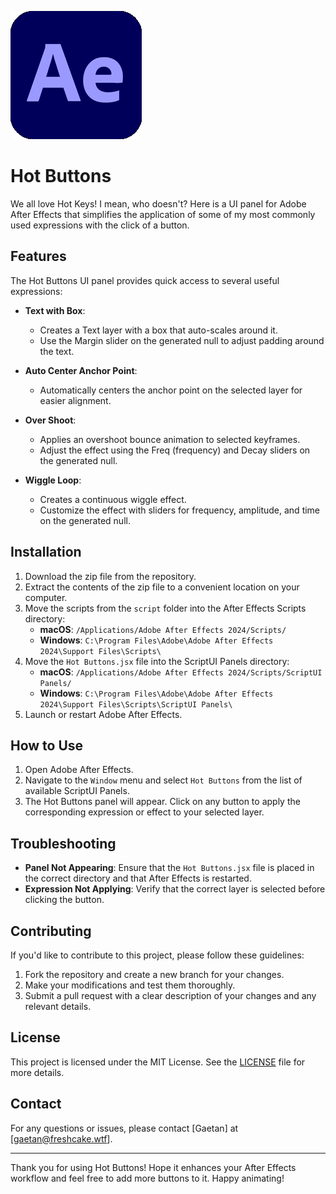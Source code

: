 ![AELogo](AE.png)

# Hot Buttons

We all love Hot Keys! I mean, who doesn't? Here is a UI panel for Adobe After Effects that simplifies the application of some of my most commonly used expressions with the click of a button.

## Features

The Hot Buttons UI panel provides quick access to several useful expressions:

- **Text with Box**: 
  - Creates a Text layer with a box that auto-scales around it.
  - Use the Margin slider on the generated null to adjust padding around the text.

- **Auto Center Anchor Point**: 
  - Automatically centers the anchor point on the selected layer for easier alignment.

- **Over Shoot**: 
  - Applies an overshoot bounce animation to selected keyframes.
  - Adjust the effect using the Freq (frequency) and Decay sliders on the generated null.

- **Wiggle Loop**: 
  - Creates a continuous wiggle effect.
  - Customize the effect with sliders for frequency, amplitude, and time on the generated null.

## Installation

1. Download the zip file from the repository.
2. Extract the contents of the zip file to a convenient location on your computer.
3. Move the scripts from the `script` folder into the After Effects Scripts directory:
   - **macOS**: `/Applications/Adobe After Effects 2024/Scripts/`
   - **Windows**: `C:\Program Files\Adobe\Adobe After Effects 2024\Support Files\Scripts\`
4. Move the `Hot Buttons.jsx` file into the ScriptUI Panels directory:
   - **macOS**: `/Applications/Adobe After Effects 2024/Scripts/ScriptUI Panels/`
   - **Windows**: `C:\Program Files\Adobe\Adobe After Effects 2024\Support Files\Scripts\ScriptUI Panels\`
5. Launch or restart Adobe After Effects.

## How to Use

1. Open Adobe After Effects.
2. Navigate to the `Window` menu and select `Hot Buttons` from the list of available ScriptUI Panels.
3. The Hot Buttons panel will appear. Click on any button to apply the corresponding expression or effect to your selected layer.

## Troubleshooting

- **Panel Not Appearing**: Ensure that the `Hot Buttons.jsx` file is placed in the correct directory and that After Effects is restarted.
- **Expression Not Applying**: Verify that the correct layer is selected before clicking the button.

## Contributing

If you'd like to contribute to this project, please follow these guidelines:

1. Fork the repository and create a new branch for your changes.
2. Make your modifications and test them thoroughly.
3. Submit a pull request with a clear description of your changes and any relevant details.

## License

This project is licensed under the MIT License. See the [LICENSE](LICENSE) file for more details.

## Contact
For any questions or issues, please contact [Gaetan] at [gaetan@freshcake.wtf].

---

Thank you for using Hot Buttons! Hope it enhances your After Effects workflow and feel free to add more buttons to it. Happy animating!

